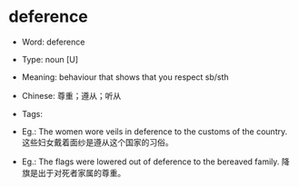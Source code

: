 # deference

- Word: deference

- Type: noun [U]
- Meaning: behaviour that shows that you respect sb/sth
- Chinese: 尊重；遵从；听从
- Tags: 
- Eg.: The women wore veils in deference to the customs of the country. 这些妇女戴着面纱是遵从这个国家的习俗。
- Eg.: The flags were lowered out of deference to the bereaved family. 降旗是出于对死者家属的尊重。

